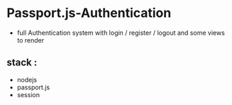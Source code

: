 # Passport.js-Authentication
- full Authentication system with login / register / logout and some views to render 

## stack : 
- nodejs 
- passport.js
- session
